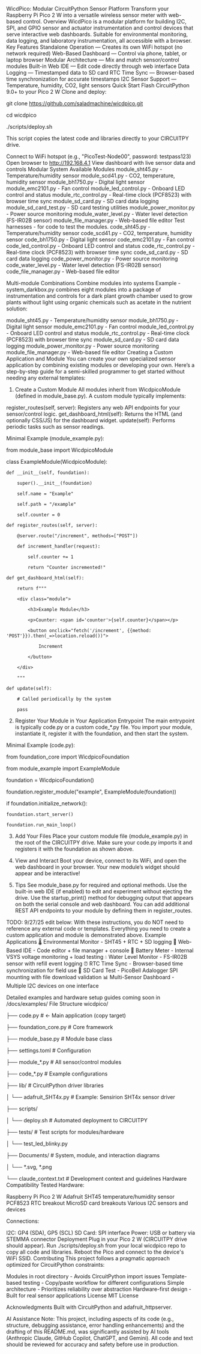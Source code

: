 WicdPico: Modular CircuitPython Sensor Platform
Transform your Raspberry Pi Pico 2 W into a versatile wireless sensor meter with web-based control.
Overview
WicdPico is a modular platform for building I2C, SPI, and GPIO sensor and actuator instrumentation and control devices that serve interactive web dashboards. Suitable for environmental monitoring, data logging, and laboratory instrumentation, all accessible with a browser.
Key Features
Standalone Operation — Creates its own WiFi hotspot (no network required)
Web-Based Dashboard — Control via phone, tablet, or laptop browser
Modular Architecture — Mix and match sensor/control modules
Built-in Web IDE — Edit code directly through web interface
Data Logging — Timestamped data to SD card
RTC Time Sync — Browser-based time synchronization for accurate timestamps
I2C Sensor Support — Temperature, humidity, CO2, light sensors
Quick Start
Flash CircuitPython 9.0+ to your Pico 2 W
Clone and deploy:

git clone https://github.com/saladmachine/wicdpico.git

cd wicdpico

./scripts/deploy.sh

This script copies the latest code and libraries directly to your CIRCUITPY drive.

Connect to WiFi hotspot (e.g., "PicoTest-Node00", password: testpass123)
Open browser to http://192.168.4.1
View dashboard with live sensor data and controls
Modular System
Available Modules
module_sht45.py - Temperature/humidity sensor
module_scd41.py - CO2, temperature, humidity sensor
module_bh1750.py - Digital light sensor
module_emc2101.py - Fan control
module_led_control.py - Onboard LED control and status
module_rtc_control.py - Real-time clock (PCF8523) with browser time sync
module_sd_card.py - SD card data logging
module_sd_card_test.py - SD card testing utilities
module_power_monitor.py - Power source monitoring
module_water_level.py - Water level detection (FS-IR02B sensor)
module_file_manager.py - Web-based file editor
Test harnesses - for code to test the modules.
code_sht45.py - Temperature/humidity sensor
code_scd41.py - CO2, temperature, humidity sensor
code_bh1750.py - Digital light sensor
code_emc2101.py - Fan control
code_led_control.py - Onboard LED control and status
code_rtc_control.py - Real-time clock (PCF8523) with browser time sync
code_sd_card.py - SD card data logging
code_power_monitor.py - Power source monitoring
code_water_level.py - Water level detection (FS-IR02B sensor)
code_file_manager.py - Web-based file editor

Multi-module Combinations
Combine modules into systems
Example - system_darkbox.py combines eight modules into a package of instrumentation and controls for a dark plant growth chamber used to grow plants without light using organic chemicals such as acetate in the nutrient solution:

module_sht45.py - Temperature/humidity sensor
module_bh1750.py - Digital light sensor
module_emc2101.py - Fan control
module_led_control.py - Onboard LED control and status
module_rtc_control.py - Real-time clock (PCF8523) with browser time sync
module_sd_card.py - SD card data logging
module_power_monitor.py - Power source monitoring
module_file_manager.py - Web-based file editor
Creating a Custom Application and Module
You can create your own specialized sensor application by combining existing modules or developing your own. Here’s a step-by-step guide for a semi-skilled programmer to get started without needing any external templates:
1. Create a Custom Module
All modules inherit from WicdpicoModule (defined in module_base.py).
A custom module typically implements:

register_routes(self, server): Registers any web API endpoints for your sensor/control logic.
get_dashboard_html(self): Returns the HTML (and optionally CSS/JS) for the dashboard widget.
update(self): Performs periodic tasks such as sensor readings.

Minimal Example (module_example.py):

from module_base import WicdpicoModule

class ExampleModule(WicdpicoModule):

    def __init__(self, foundation):

        super().__init__(foundation)

        self.name = "Example"

        self.path = "/example"

        self.counter = 0

    def register_routes(self, server):

        @server.route("/increment", methods=["POST"])

        def increment_handler(request):

            self.counter += 1

            return "Counter incremented!"

    def get_dashboard_html(self):

        return f"""

        <div class="module">

            <h3>Example Module</h3>

            <p>Counter: <span id='counter'>{self.counter}</span></p>

            <button onclick="fetch('/increment', {{method: 'POST'}}).then(_=>location.reload())">

                Increment

            </button>

        </div>

        """

    def update(self):

        # Called periodically by the system

        pass

2. Register Your Module in Your Application Entrypoint
The main entrypoint is typically code.py or a custom code_*.py file.
You import your module, instantiate it, register it with the foundation, and then start the system.

Minimal Example (code.py):

from foundation_core import WicdpicoFoundation

from module_example import ExampleModule

foundation = WicdpicoFoundation()

foundation.register_module("example", ExampleModule(foundation))

if foundation.initialize_network():

    foundation.start_server()

    foundation.run_main_loop()


3. Add Your Files
Place your custom module file (module_example.py) in the root of the CIRCUITPY drive.
Make sure your code.py imports it and registers it with the foundation as shown above.


4. View and Interact
Boot your device, connect to its WiFi, and open the web dashboard in your browser.
Your new module’s widget should appear and be interactive!


5. Tips
See module_base.py for required and optional methods.
Use the built-in web IDE (if enabled) to edit and experiment without ejecting the drive.
Use the startup_print() method for debugging output that appears on both the serial console and web dashboard.
You can add additional REST API endpoints to your module by defining them in register_routes.


TODO: 9/27/25 edit below:
With these instructions, you do NOT need to reference any external code or templates. Everything you need to create a custom application and module is demonstrated above.
Example Applications
🌡️ Environmental Monitor - SHT45 + RTC + SD logging
🔧 Web-Based IDE - Code editor + file manager + console
🔋 Battery Meter - Internal VSYS voltage monitoring + load testing
💧 Water Level Monitor - FS-IR02B sensor with refill event logging
⏰ RTC Time Sync - Browser-based time synchronization for field use
💾 SD Card Test - PicoBell Adalogger SPI mounting with file download validation
📊 Multi-Sensor Dashboard - Multiple I2C devices on one interface

Detailed examples and hardware setup guides coming soon in /docs/examples/
File Structure
wicdpico/

├── code.py                      # ← Main application (copy target)

├── foundation_core.py           # Core framework

├── module_base.py               # Module base class

├── settings.toml                # Configuration

├── module_*.py                  # All sensor/control modules

├── code_*.py                    # Example configurations

├── lib/                         # CircuitPython driver libraries

│   └── adafruit_SHT4x.py        # Example: Sensirion SHT4x sensor driver

├── scripts/

│   └── deploy.sh                # Automated deployment to CIRCUITPY

├── tests/                       # Test scripts for modules/hardware

│   └── test_led_blinky.py

├── Documents/                   # System, module, and interaction diagrams

│   └── *.svg, *.png

└── claude_context.txt           # Development context and guidelines
Hardware Compatibility
Tested Hardware:

Raspberry Pi Pico 2 W
Adafruit SHT45 temperature/humidity sensor
PCF8523 RTC breakout
MicroSD card breakouts
Various I2C sensors and devices

Connections:

I2C: GP4 (SDA), GP5 (SCL)
SD Card: SPI interface
Power: USB or battery via STEMMA connector
Deployment
Plug in your Pico 2 W (CIRCUITPY drive should appear).
Run ./scripts/deploy.sh from your local wicdpico repo to copy all code and libraries.
Reboot the Pico and connect to the device's WiFi SSID.
Contributing
This project follows a pragmatic approach optimized for CircuitPython constraints:

Modules in root directory - Avoids CircuitPython import issues
Template-based testing - Copy/paste workflow for different configurations
Simple architecture - Prioritizes reliability over abstraction
Hardware-first design - Built for real sensor applications
License
MIT License


Acknowledgments
Built with CircuitPython and adafruit_httpserver.

AI Assistance Note: This project, including aspects of its code (e.g., structure, debugging assistance, error handling enhancements) and the drafting of this README.md, was significantly assisted by AI tools (Anthropic Claude, GitHub Copilot, ChatGPT, and Gemini). All code and text should be reviewed for accuracy and safety before use in production.


